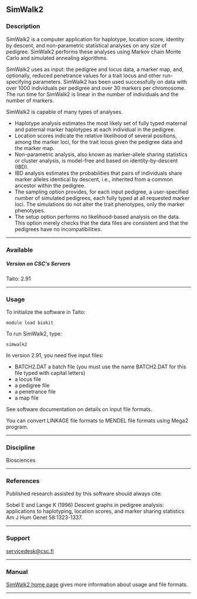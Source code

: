 ## SimWalk2

### Description

SimWalk2 is a computer application for haplotype, location score, identity by descent, and non-parametric statistical analyses on any size of pedigree. SimWalk2 performs these analyses using Markov chain Monte Carlo and simulated annealing algorithms.

SimWalk2 uses as input: the pedigree and locus data, a marker map, and, optionally, reduced penetrance values for a trait locus and other run-specifying parameters. SimWalk2 has been used successfully on data with over 1000 individuals per pedigree and over 30 markers per chromosome. The run time for SimWalk2 is linear in the number of individuals and the number of markers.

SimWalk2 is capable of many types of analyses.

*   Haplotype analysis estimates the most likely set of fully typed maternal and paternal marker haplotypes at each individual in the pedigree.
*   Location scores indicate the relative likelihood of several positions, among the marker loci, for the trait locus given the pedigree data and the marker map.
*   Non-parametric analysis, also known as marker-allele sharing statistics or cluster analysis, is model-free and based on identity-by-descent (IBD).
*   IBD analysis estimates the probabilities that pairs of individuals share marker alleles identical by descent, i.e., inherited from a common ancestor within the pedigree.
*   The sampling option provides, for each input pedigree, a user-specified number of simulated pedigrees, each fully typed at all requested marker loci. The simulations do not alter the trait phenotypes, only the marker phenotypes.
*   The setup option performs no likelihood-based analysis on the data. This option merely checks that the data files are consistent and that the pedigrees have no incompatibilities.

* * *

### Available

##### Version on CSC's Servers

Taito: 2.91

* * *

### Usage

To initialize the software in Taito:

    module load biokit

To run SimWalk2, type:

    simwalk2

In version 2.91, you need five input files:

*   BATCH2.DAT a batch file (you must use the name BATCH2.DAT for this file typed with capital letters)
*   a locus file
*   a pedigree file
*   a penetrance file
*   a map file

See software documentation on details on input file formats.

You can convert LINKAGE file formats to MENDEL file formats using Mega2 program.

* * *

### Discipline

Biosciences  

* * *

### References

Published research assisted by this software should always cite:  
  
Sobel E and Lange K (1996) Descent graphs in pedigree analysis: applications to haplotyping, location scores, and marker sharing statistics Am J Hum Genet 58:1323-1337.

* * *

### Support

servicedesk@csc.fi

* * *

### Manual

[SimWalk2 home page](http://watson.hgen.pitt.edu/docs/simwalk2.html) gives more information about usage and file formats.

* * *